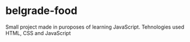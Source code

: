 # belgrade-food
Small project made in puroposes of learning JavaScript. Tehnologies used HTML, CSS and JavaScript
